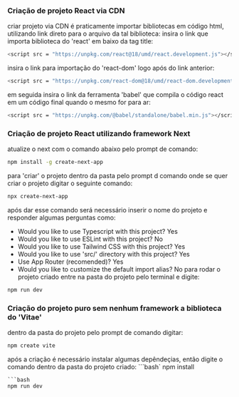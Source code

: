 ### Criação de projeto React via CDN

criar projeto via CDN é praticamente importar bibliotecas em código html, utilizando link direto para o arquivo da tal biblioteca:
insira o link que importa biblioteca do 'react' em baixo da tag title:
```bash
<script src = "https://unpkg.com/react@18/umd/react.development.js"></script>
```

insira o link para importação do 'react-dom' logo após do link anterior:
```bash
<script src = "https://unpkg.com/react-dom@18/umd/react-dom.development.js"></script>
```
em seguida insira o link da ferramenta 'babel' que compila o código react em um código final quando o mesmo for para ar:
```bash
<script src = "https://unpkg.com/@babel/standalone/babel.min.js"></script>
```

### Criação de projeto React utilizando framework Next

atualize o next com o comando abaixo pelo prompt de comando:
```bash
npm install -g create-next-app
```
para 'criar' o projeto dentro da pasta pelo prompt d comando onde se quer criar o projeto digitar o seguinte comando:
```bash
npx create-next-app
```

após dar esse comando será necessário inserir o nome do projeto e responder algumas perguntas como:
- Would you like to use Typescript with this project?
Yes
- Would you like to use ESLint with this project?
No
- Would you like to use Tailwind CSS with this project?
Yes
- Would you like to use 'src/' directory with this project?
Yes
- Use App Router (recomended)?
Yes
- Would you like to customize the default import alias?
No
para rodar o projeto criado entre na pasta do projeto pelo terminal e digite:
```bash
npm run dev
```

### Criação do projeto puro sem nenhum framework a biblioteca do 'Vitae'

dentro da pasta do projeto pelo prompt de comando digitar:
```bash
npm create vite
```
após a criação é necessário instalar algumas depêndeçias, então digite o comando dentro da pasta do projeto criado:
```bash`
npm install
```para rodar o projeto criado entre na pasta do projeto pelo terminal e digite:
```bash
npm run dev
```
